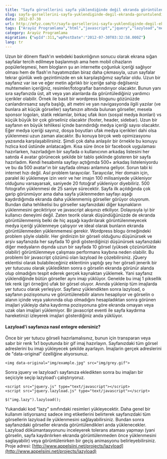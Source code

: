 ```yaml
---
title: "Sayfa görsellerini sayfa yüklendiğinde değil ekranda görüntülendiğinde yüklemek"
slug: sayfa-gorsellerini-sayfa-yuklendiginde-degil-ekranda-goruntulendiginde-yuklemek
date: 2012-07-30
url: http://mfyz.com/tr/sayfa-gorsellerini-sayfa-yuklendiginde-degil-ekranda-goruntulendiginde-yuklemek/
tags: ["Arayüz Programlama","html","javascript","jquery","lazyload","media","optimization","performance","plugin","screen"]
category: Arayüz Programlama
migration: {"wpId":311,"wpPostDate":"2012-07-30T03:32:58.000Z"}
lang: tr
---
```


Uzun bir dönem flash'ın webdeki baskınlığının sonucu olarak ekrana sığan sayfalar tercih edilmeye başlanmıştı ama hem mobil cihazların popülerleşmesi, hem blogların şu an internette çoğunluk içeriği sağlıyor olması hem de flash'ın hayatımızdan biraz daha çıkmasıyla, uzun sayfalar tekrar günlük web gezintimizde en sık karşılaştığımız sayfalar oldu. Uzun bir sayfanız var ise ve eğer metin ağırlıklı bir içeriğe sahip değilseniz muhtemelen içeriğiniz, resimler/fotograflar barındırıyor olacaktır. Bunun yanı sıra sayfanızda üst, alt veya yan alanlarda da görüntülediğiniz yardımcı içerikler olabilir. Örnek ile basit bir wordpress blogunu gözünüzde canlandırırsanız sayfa başlığı, alt metni ve yan navigasyonda ilgili yazılar (ve bunlara ait küçük görseller) sayfanızın altında bulunan görseller, mesela sponsor logoları, statik reklamlar, birkaç ufak ikon (sosyal medya ikonlari) vs küçük büyük bir çok görseliniz olacaktır (footer, header, sidebar). Uzun bir sayfanın en büyük tehlikesi içinde barındırdığı medya içeriği sayısı olacaktır. Eğer medya içeriği sayınız, dosya boyutları ufak medya içerikleri dahi olsa yüklenmesi uzun zaman alacaktır. Bu konuya birçok web opimizasyonu yazısında karşılaşabilirsiniz. Şimdi çok daha anlaşılır bir örnekle bu konuyu hızlıca kod üstünde anlatacağım. Kısa süre önce bir facebook uygulaması hazırlarken, hazırladığım bir sayfada o kullanıcının arkadaş listesini her satırda 4 avatar görünecek şekilde bir tablo şeklinde gösteren bir sayfa hazırladım. Kendi hesabımla sayfayı açtığımda 500+ arkadaş listeleniyordu ve bu da 500 avatar'ın bir sayfada olması anlamına geliyor. Sorun tabi ki internet hızı değil. Asıl problem tarayıcılar. Tarayıcılar, Her domain için, paralel iki yüklemeye izin verir ve her imajın 100 milisaniyede yükleniyor olduğunu varsayarsak, saniyede 20 fotoğraf yükleniyor diyebiliriz. 500 fotografın yüklenmesi de 25 saniye sürecektir. Sayfa ilk açıldığında çok garip görünmüyor ama daha sayfa yüklenmeden sayfayı aşağı kaydırdığımda ekranda daha yüklenmemiş görseller görüyor oluyorum. Bundan daha tehlikelisi bu görseller sayfanızdaki diğer kaynakların yüklenmesini geciktiriyor ve javascript akışınızı etkiliyor. Dolayısıyla iyi bir kullanıcı deneyimi değil. Zaten teorik olarak düşündüğünüzde de ekranda görüntülenmemiş belki de hiç aşşağı kaydırılarak görüntülenmeyecek medya içeriği yüklenmeye çalışıyor ve ideal olarak bunların ekranda görüntülenmeden yüklenmemesi gerekir. Wordpress blogu örneğindeki problem şöyle olabilir. Her girdinizin bir görseli olduğunu düşünürsek ve arşiv sayfanızda her sayfada 10 girdi gösterdiğinizi düşünürsek sayfanızdaki diğer medyaların dışında uzun bir sayfada 10 görsel (yüksek çözünürlükte olabilir) görüntülenmeye çalışması performans kaybına neden olabilir. Bu problemi bir javascript çözümü olan lazyload ile çözebilirsiniz. jQuery eklentisi olarak bulabileceğiniz eklentinin yaptığı şey her görseli jenerik bir yer tutucusu olarak yükledikten sonra o görselin ekranda görünür alanda olup olmadığını tespit ederek gerçek kaynaktan yüklemek. Yani sayfanız yüklendiğinde bütün görseller aynı imajı yüklüyor. Genelde bu imaj 1 piksellik tek renk (gri örneğin) ufak bir görsel oluyor. Anında yüklenip tüm imajlarda yer tutucu olarak yerleşiyor. Sayfanız yüklendikten sonra lazyload, o sayfanın pozisyonunu ve görüntülenebilir alanını hesaplıyor ve görselin o alanın içinde veya yakınında olup olmadığını hesapladıktan sonra görünen imajlari yükleyip daha kaydırma pozisyonuna göre ekranda omayan veya uzak olan imajlari yüklemiyor. Bir javascript eventi ile sayfa kaydırma hareketinizi izleyerek imajlari gösterdiğiniz anda yüklüyor.

#### Lazyload'i sayfanıza nasıl entegre edersiniz?

Önce bir yer tutucu görseli hazırlamalısınız, bunun için transparan veya sabır bir renk 1x1 boyutunda bir gif imaj hazırlayın. Sayfanızdaki tüm görsel adreslerini bu imajı yükleyecek şekilde ayarlayın. İmajlarin gerçek adreslerini de "data-original" özelliğine alıyorsunuz.
```
<img data-original="img/example.jpg" src="img/grey.gif">

```
Sonra jquery ve lazyload'ı sayfanıza ekledikten sonra bu imajları bir seçiciyle seçip lazyload'ı çalıştırıyoruz.
```
<script src="jquery.js" type="text/javascript"></script>
<script src="jquery.lazyload.js" type="text/javascript"></script>

$("img.lazy").lazyload();

```
Yukarıdaki kod "lazy" sınıfındaki resimleri yükleyecektir. Daha genel bir kullanım istiyorsanız sadece img etiketlerini belirterek sayfanızdaki tüm görsellerin lazyload ile yüklenmesini sağlayabilirsiniz. Bundan sonra sayfanızdaki görseller ekranda görüntülendikleri anda yüklenecekler. Lazyload dökümantasyonunu inceleyerek tolerans ataması yapmayı (yani görselin, sayfa kaydırılırken ekranda görüntülenmeden önce yüklenmesini saglayabilir) veya görüntülenirken bir geçiş animasyonu belirleyebilirsiniz. Proje adresi: [http://www.appelsiini.net/projects/lazyload](http://www.appelsiini.net/projects/lazyload)